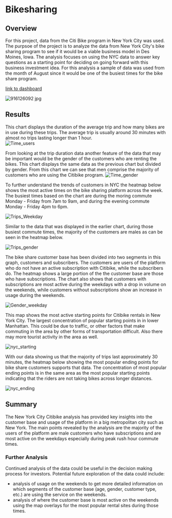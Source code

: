 # Bikesharing

## Overview
For this project, data from the Citi Bike program in New York City was used. The purpsoe of the project is to analyze the data from New York City's bike sharing program to see if it would be a viable business model in Des Moines, Iowa. The analysis focuses on using the NYC data to answer key questions as a starting point for deciding on going forward with this business investment idea. For this analysis a sample of data was used from the month of August since it would be one of the busiest times for the bike share program. 

[link to dashboard](https://public.tableau.com/app/profile/njeri.olatunji/viz/CitibikeStory_16546667101790/Story1?publish=yes)

![916126092 jpg](https://user-images.githubusercontent.com/96552268/172540439-463b2923-dabf-4197-851c-3fa41d3b831a.jpg)

## Results 

This chart displays the duration of the average trip and how many bikes are in use during these trips. The average trip is usually around 30 minutes with almost no trips lasting longer than 1 hour.  
![Time_users](https://user-images.githubusercontent.com/96552268/172542559-bee302f8-0404-4bcb-a818-dc311d6f71db.png)


From looking at the trip duration data another feature of the data that may be important would be the gender of the customers who are renting the bikes. This chart displays the same data as the previous chart but divided by gender. From this chart we can see that men comprise the majority of customers who are using the Citibike program. 
![Time_gender](https://user-images.githubusercontent.com/96552268/172543191-be374490-6b55-4977-8a76-244e08f512f7.png)


To further understand the trends of customers in NYC the heatmap below shows the most active times on the bike sharing platform across the week. The busiest times based on the chart are during the moring commute Monday - Friday from 7am to 9am, and during the evening commute Monday - Friday 4pm to 6pm. 

![Trips_Weekday](https://user-images.githubusercontent.com/96552268/172543878-7c868f03-6940-4ad3-97ad-3bdb00a70ffb.png)

Similar to the data that was displayed in the earlier chart, during those busiest commute times, the majority of the customers are males as can be seen in the heatmap below. 

![Trips_gender](https://user-images.githubusercontent.com/96552268/172544207-52f496f0-c90f-4d14-842e-4feafb2460f5.png)



The bike share customer base has been divided into two segments in this graph, customers and subscribers. The customers are users of the platform who do not have an active subscription with Citibike, while the subscribers do. The heatmap shows a large portion of the the customer base are those who have subscriptions. The chart also shows that customers with subscriptions are most active during the weekdays with a drop in volume on the weekends, while customers without subscriptions show an increase in usage during the weekends. 

![Gender_weekday](https://user-images.githubusercontent.com/96552268/172543892-b3fadcc9-37c1-468a-944d-71d3d7babfd2.png)

This map shows the most active starting points for Citibike rentals in New York City. The largest concentration of popular starting points in in lower Manhattan. This could be due to traffic, or other factors that make commuting in the area by other forms of transportation difficult. Also there may more tourist activity in the area as well. 

![nyc_starting](https://user-images.githubusercontent.com/96552268/172543916-ae38a286-0a1d-4c84-89b2-94e7dbb02df2.png)


With our data showing us that the majority of trips last approximately 30 minutes, the heatmap below showing the most popular ending points for bike share customers supports that data. The concentration of most popular ending points is in the same area as the most popular starting points indicating that the riders are not taking bikes across longer distances. 

![nyc_ending](https://user-images.githubusercontent.com/96552268/172543911-8dada40b-00dd-4ed3-a500-a11e470dd812.png)


## Summary 

The New York City Citibike analysis has provided key insights into the customer base and usage of the platform in a big metropolitan city such as New York. The main points revealed by the analysis are the majority of the users of the platform are male customers who have subscriptions and are most active on the weekdays especially during peak rush hour commute times. 

### Further Analysis
Continued analysis of the data could be useful in the decision making process for investors. Potential future exploration of the data could include: 

- analysis of usage on the weekends to get more detailed information on which segments of the customer base (age, gender, customer type, etc.)  are using the service on the weekends.  
- analysis of where the customer base is most active on the weekends using the map overlays for the most popular rental sites during those times. 
